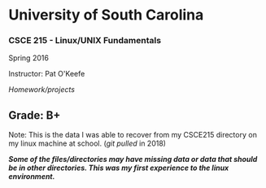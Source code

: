 <h1> University of South Carolina </h1>

<h3> CSCE 215 - Linux/UNIX Fundamentals </h3>

  Spring 2016

  Instructor: Pat O'Keefe

<i> Homework/projects </i>
<h2> Grade: B+ </h2>
  
  Note:  This is the data I was able to recover from my CSCE215 directory on my linux machine at school.  (<i>git pulled </i> in 2018)

<i> <b> Some of the files/directories may have missing data or data that should be in other directories.  This was my first experience to the linux environment.  </b> </i>

